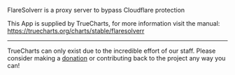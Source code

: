 FlareSolverr is a proxy server to bypass Cloudflare protection

This App is supplied by TrueCharts, for more information visit the manual: https://truecharts.org/charts/stable/flaresolverr

---

TrueCharts can only exist due to the incredible effort of our staff.
Please consider making a [donation](https://truecharts.org/docs/about/sponsor) or contributing back to the project any way you can!
